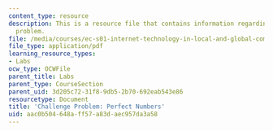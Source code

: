```yaml
---
content_type: resource
description: This is a resource file that contains information regarding challenge
  problem.
file: /media/courses/ec-s01-internet-technology-in-local-and-global-communities-spring-2005-summer-2005/aac0b504648aff57a83daec957da3a58_MITEC_S01S05_perf_numb.pdf
file_type: application/pdf
learning_resource_types:
- Labs
ocw_type: OCWFile
parent_title: Labs
parent_type: CourseSection
parent_uid: 3d205c72-31f8-9db5-2b70-692eab543e86
resourcetype: Document
title: 'Challenge Problem: Perfect Numbers'
uid: aac0b504-648a-ff57-a83d-aec957da3a58
---
```

